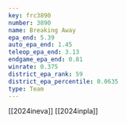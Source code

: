 ```yaml
---
key: frc3890
number: 3890
name: Breaking Away
epa_end: 5.39
auto_epa_end: 1.45
teleop_epa_end: 3.13
endgame_epa_end: 0.81
winrate: 0.375
district_epa_rank: 59
district_epa_percentile: 0.0635
type: Team
---
```

[[2024ineva]]
[[2024inpla]]
